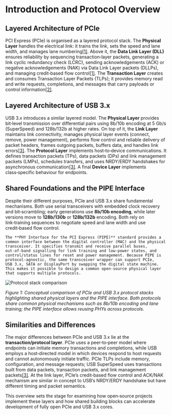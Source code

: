 # Introduction and Protocol Overview

## Layered Architecture of PCIe

PCI Express (PCIe) is organised as a layered protocol stack. The **Physical Layer** handles the electrical link: it trains the link, sets the speed and lane width, and manages lane numbering[[1]](sources.md#source1). Above it, the **Data Link Layer (DLL)** ensures reliability by sequencing transaction‑layer packets, generating a link cyclic redundancy check (LCRC), sending acknowledgements (ACK) or negative acknowledgements (NAK) via Data Link Layer packets (DLLPs), and managing credit‑based flow control[[1]](sources.md#source1). The **Transaction Layer** creates and consumes Transaction Layer Packets (TLPs); it provides memory read and write requests, completions, and messages that carry payloads or control information[[2]](sources.md#source2).

## Layered Architecture of USB 3.x

USB 3.x introduces a similar layered model. The **Physical Layer** provides bit‑level transmission over differential pairs using 8b/10b encoding at 5 Gb/s (SuperSpeed) and 128b/132b at higher rates. On top of it, the **Link Layer** maintains link connectivity, manages physical layer events (connect, remove, power management), performs flow control and reliable delivery of packet headers, frames outgoing packets, buffers data, and handles link errors[[3]](sources.md#source3). The **Protocol Layer** implements host‑to‑device communications. It defines transaction packets (TPs), data packets (DPs) and link management packets (LMPs), schedules transfers, and uses NRDY/ERDY handshakes for asynchronous communication[[3]](sources.md#source3). A final **Device Layer** implements class‑specific behaviour for endpoints.

## Shared Foundations and the PIPE Interface

Despite their different purposes, PCIe and USB 3.x share fundamental mechanisms. Both use serial transceivers with embedded clock recovery and bit‑scrambling; early generations use **8b/10b encoding**, while later versions move to **128b/130b** or **128b/132b** encoding. Both rely on link‑training sequences to negotiate speed and lane width and use credit‑based flow control.

    The **PHY Interface for the PCI Express (PIPE)** standard provides a common interface between the digital controller (MAC) and the physical transceiver. It specifies transmit and receive parallel buses, out‑of‑band signalling for link training and low‑power states, and control/status lines for reset and power management. Because PIPE is protocol‑agnostic, the same transceiver wrapper can support PCIe, USB 3.x, SATA or DisplayPort by swapping the digital state machine. This makes it possible to design a common open‑source physical layer that supports multiple protocols.

![Protocol stack comparison]({{file:file-8rumspCd7SJPRE2rTDm6d3}})

*Figure 1: Conceptual comparison of PCIe and USB 3.x protocol stacks highlighting shared physical layers and the PIPE interface. Both protocols share common physical mechanisms such as 8b/10b encoding and lane training; the PIPE interface allows reusing PHYs across protocols.*

## Similarities and Differences

The major differences between PCIe and USB 3.x lie at the **transaction/protocol layer**. PCIe uses a peer‑to‑peer model where endpoints can initiate memory transactions and completions, while USB employs a host‑directed model in which devices respond to host requests and cannot autonomously initiate traffic. PCIe TLPs include memory, configuration, and message requests; USB SuperSpeed uses transactions built from data packets, transaction packets, and link management packets[[3]](sources.md#source3). At the link layer, PCIe’s credit‑based flow control and ACK/NAK mechanism are similar in concept to USB’s NRDY/ERDY handshake but have different timing and packet semantics.

This overview sets the stage for examining how open‑source projects implement these layers and how shared building blocks can accelerate development of fully open PCIe and USB 3.x cores.